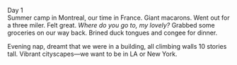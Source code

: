Day 1  
Summer camp in Montreal, our time in France. Giant macarons. Went out for a three miler. Felt great. *Where do you go to, my lovely?* Grabbed some groceries on our way back. Brined duck tongues and congee for dinner.  

Evening nap, dreamt that we were in a building, all climbing walls 10 stories tall. Vibrant cityscapes—we want to be in LA or New York.
